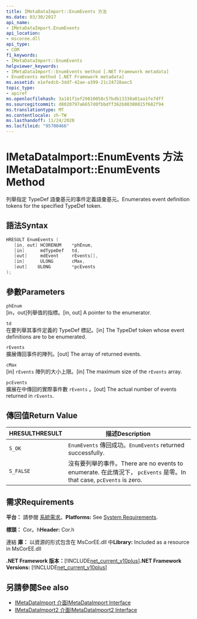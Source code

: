 ```yaml
---
title: IMetaDataImport::EnumEvents 方法
ms.date: 03/30/2017
api_name:
- IMetaDataImport.EnumEvents
api_location:
- mscoree.dll
api_type:
- COM
f1_keywords:
- IMetaDataImport::EnumEvents
helpviewer_keywords:
- IMetaDataImport::EnumEvents method [.NET Framework metadata]
- EnumEvents method [.NET Framework metadata]
ms.assetid: e1efedcb-3dd7-42ae-a399-21c24728aec5
topic_type:
- apiref
ms.openlocfilehash: 3a181f1ef29810058c57bdb13338a01aa1fe7dff
ms.sourcegitcommit: d8020797a6657d0fbbdff362b80300815f682f94
ms.translationtype: MT
ms.contentlocale: zh-TW
ms.lasthandoff: 11/24/2020
ms.locfileid: "95700466"
---
```

# <a name="imetadataimportenumevents-method"></a><span data-ttu-id="84bc4-102">IMetaDataImport::EnumEvents 方法</span><span class="sxs-lookup"><span data-stu-id="84bc4-102">IMetaDataImport::EnumEvents Method</span></span>

<span data-ttu-id="84bc4-103">列舉指定 TypeDef 語彙基元的事件定義語彙基元。</span><span class="sxs-lookup"><span data-stu-id="84bc4-103">Enumerates event definition tokens for the specified TypeDef token.</span></span>  
  
## <a name="syntax"></a><span data-ttu-id="84bc4-104">語法</span><span class="sxs-lookup"><span data-stu-id="84bc4-104">Syntax</span></span>  
  
```cpp  
HRESULT EnumEvents (
   [in, out] HCORENUM    *phEnum,
   [in]      mdTypeDef   td,
   [out]     mdEvent     rEvents[],
   [in]      ULONG       cMax,  
   [out]    ULONG        *pcEvents  
);  
```  
  
## <a name="parameters"></a><span data-ttu-id="84bc4-105">參數</span><span class="sxs-lookup"><span data-stu-id="84bc4-105">Parameters</span></span>  

 `phEnum`  
 <span data-ttu-id="84bc4-106">[in，out]列舉值的指標。</span><span class="sxs-lookup"><span data-stu-id="84bc4-106">[in, out] A pointer to the enumerator.</span></span>  
  
 `td`  
 <span data-ttu-id="84bc4-107">在要列舉其事件定義的 TypeDef 標記。</span><span class="sxs-lookup"><span data-stu-id="84bc4-107">[in] The TypeDef token whose event definitions are to be enumerated.</span></span>  
  
 `rEvents`  
 <span data-ttu-id="84bc4-108">擴展傳回事件的陣列。</span><span class="sxs-lookup"><span data-stu-id="84bc4-108">[out] The array of returned events.</span></span>  
  
 `cMax`  
 <span data-ttu-id="84bc4-109">[in] `rEvents` 陣列的大小上限。</span><span class="sxs-lookup"><span data-stu-id="84bc4-109">[in] The maximum size of the `rEvents` array.</span></span>  
  
 `pcEvents`  
 <span data-ttu-id="84bc4-110">擴展在中傳回的實際事件數 `rEvents` 。</span><span class="sxs-lookup"><span data-stu-id="84bc4-110">[out] The actual number of events returned in `rEvents`.</span></span>  
  
## <a name="return-value"></a><span data-ttu-id="84bc4-111">傳回值</span><span class="sxs-lookup"><span data-stu-id="84bc4-111">Return Value</span></span>  
  
|<span data-ttu-id="84bc4-112">HRESULT</span><span class="sxs-lookup"><span data-stu-id="84bc4-112">HRESULT</span></span>|<span data-ttu-id="84bc4-113">描述</span><span class="sxs-lookup"><span data-stu-id="84bc4-113">Description</span></span>|  
|-------------|-----------------|  
|`S_OK`|<span data-ttu-id="84bc4-114">`EnumEvents` 傳回成功。</span><span class="sxs-lookup"><span data-stu-id="84bc4-114">`EnumEvents` returned successfully.</span></span>|  
|`S_FALSE`|<span data-ttu-id="84bc4-115">沒有要列舉的事件。</span><span class="sxs-lookup"><span data-stu-id="84bc4-115">There are no events to enumerate.</span></span> <span data-ttu-id="84bc4-116">在此情況下， `pcEvents` 是零。</span><span class="sxs-lookup"><span data-stu-id="84bc4-116">In that case, `pcEvents` is zero.</span></span>|  
  
## <a name="requirements"></a><span data-ttu-id="84bc4-117">需求</span><span class="sxs-lookup"><span data-stu-id="84bc4-117">Requirements</span></span>  

 <span data-ttu-id="84bc4-118">**平台：** 請參閱 [系統需求](../../get-started/system-requirements.md)。</span><span class="sxs-lookup"><span data-stu-id="84bc4-118">**Platforms:** See [System Requirements](../../get-started/system-requirements.md).</span></span>  
  
 <span data-ttu-id="84bc4-119">**標頭：** Cor。h</span><span class="sxs-lookup"><span data-stu-id="84bc4-119">**Header:** Cor.h</span></span>  
  
 <span data-ttu-id="84bc4-120">連結 **庫：** 以資源的形式包含在 MsCorEE.dll 中</span><span class="sxs-lookup"><span data-stu-id="84bc4-120">**Library:** Included as a resource in MsCorEE.dll</span></span>  
  
 <span data-ttu-id="84bc4-121">**.NET Framework 版本：**[!INCLUDE[net_current_v10plus](../../../../includes/net-current-v10plus-md.md)]</span><span class="sxs-lookup"><span data-stu-id="84bc4-121">**.NET Framework Versions:** [!INCLUDE[net_current_v10plus](../../../../includes/net-current-v10plus-md.md)]</span></span>  
  
## <a name="see-also"></a><span data-ttu-id="84bc4-122">另請參閱</span><span class="sxs-lookup"><span data-stu-id="84bc4-122">See also</span></span>

- [<span data-ttu-id="84bc4-123">IMetaDataImport 介面</span><span class="sxs-lookup"><span data-stu-id="84bc4-123">IMetaDataImport Interface</span></span>](imetadataimport-interface.md)
- [<span data-ttu-id="84bc4-124">IMetaDataImport2 介面</span><span class="sxs-lookup"><span data-stu-id="84bc4-124">IMetaDataImport2 Interface</span></span>](imetadataimport2-interface.md)
